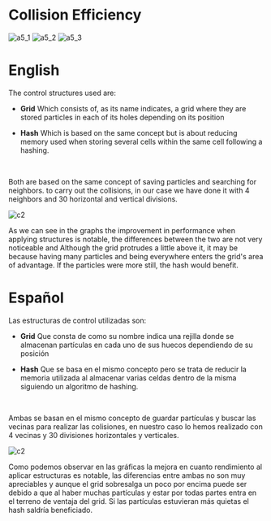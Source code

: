 # Collision Efficiency
![a5_1](https://github.com/OsmareDev/PhysicsSimulation/assets/50903643/3d1a3b25-79a5-4689-b34c-9f0ef40faa00)
![a5_2](https://github.com/OsmareDev/PhysicsSimulation/assets/50903643/3683def9-b845-4143-ba5a-98f82eb66545)
![a5_3](https://github.com/OsmareDev/PhysicsSimulation/assets/50903643/772a0b7b-8686-434f-bae5-dd801ab970e6)

# English

The control structures used are:

- **Grid**
Which consists of, as its name indicates, a grid where they are stored
particles in each of its holes depending on its position

- **Hash**
Which is based on the same concept but is about reducing memory
used when storing several cells within the same cell following a
hashing.

<br>

Both are based on the same concept of saving particles and searching for neighbors.
to carry out the collisions, in our case we have done it with 4 neighbors and 30
horizontal and vertical divisions.

![c2](https://github.com/OsmareDev/PhysicsSimulation/assets/50903643/5a67e4cc-4190-4dec-b50c-83786db0576c)

As we can see in the graphs the improvement in performance when applying
structures is notable, the differences between the two are not very noticeable and
Although the grid protrudes a little above it, it may be because having
many particles and being everywhere enters the grid's area of advantage. If
the particles were more still, the hash would benefit.

# Español

Las estructuras de control utilizadas son:

- **Grid** 
Que consta de como su nombre indica una rejilla donde se almacenan
partículas en cada uno de sus huecos dependiendo de su posición

- **Hash** 
Que se basa en el mismo concepto pero se trata de reducir la memoria
utilizada al almacenar varias celdas dentro de la misma siguiendo un algoritmo de
hashing.

<br>

Ambas se basan en el mismo concepto de guardar partículas y buscar las vecinas
para realizar las colisiones, en nuestro caso lo hemos realizado con 4 vecinas y 30
divisiones horizontales y verticales.

![c2](https://github.com/OsmareDev/PhysicsSimulation/assets/50903643/9fbe1bb3-2b34-4bec-a21f-fb03855c3662)

Como podemos observar en las gráficas la mejora en cuanto rendimiento al aplicar
estructuras es notable, las diferencias entre ambas no son muy apreciables y
aunque el grid sobresalga un poco por encima puede ser debido a que al haber
muchas partículas y estar por todas partes entra en el terreno de ventaja del grid. Si
las partículas estuvieran más quietas el hash saldría beneficiado.
